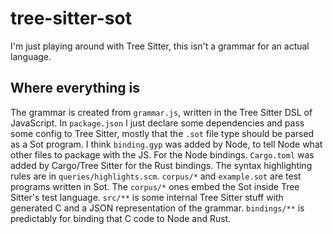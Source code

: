 # tree-sitter-sot
I'm just playing around with Tree Sitter, this isn't a grammar for an actual language.

## Where everything is
The grammar is created from `grammar.js`, written in the Tree Sitter DSL of JavaScript.
In `package.json` I just declare some dependencies and pass some config to Tree Sitter, mostly that the `.sot` file type should be parsed as a Sot program.
I think `binding.gyp` was added by Node, to tell Node what other files to package with the JS. For the Node bindings.
`Cargo.toml` was added by Cargo/Tree Sitter for the Rust bindings.
The syntax highlighting rules are in `queries/highlights.scm`.
`corpus/*` and `example.sot` are test programs written in Sot. The `corpus/*` ones embed the Sot inside Tree Sitter's test language.
`src/**` is some internal Tree Sitter stuff with generated C and a JSON representation of the grammar. `bindings/**` is predictably for binding that C code to Node and Rust.
